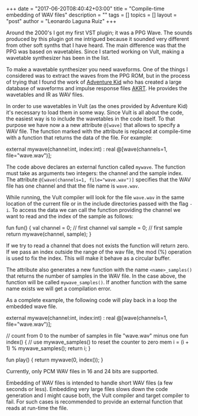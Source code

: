 +++
date = "2017-06-20T08:40:42+03:00"
title = "Compile-time embedding of WAV files"
description = ""
tags = []
topics = []
layout = "post"
author = "Leonardo Laguna Ruiz"
+++

Around the 2000's I got my first VST plugin; it was a PPG Wave. The sounds produced by this plugin got me intrigued because it sounded very different from other soft synths that I have heard. The main difference was that the PPG was based on wavetables. Since I started working on Vult, making a wavetable synthesizer has been in the list.

To make a wavetable synthesizer you need waveforms. One of the things I considered was to extract the waves from the PPG ROM, but in the process of trying that I found the work of [Adventure Kid](https://www.adventurekid.se) who has created a large database of waveforms and impulse response files [AKRT](https://www.adventurekid.se/AKRT/). He provides the wavetables and IR as WAV files.

In order to use wavetables in Vult (as the ones provided by Adventure Kid) it's necessary to load them in some way. Since Vult is all about the code, the easiest way is to include the wavetables in the code itself. To that purpose we have now a a new attribute `@[wave]` that allows to specify a WAV file. The function marked with the attribute is replaced at compile-time with a function that returns the data of the file. For example:

<div class="vult_code" id="snipet-1">
external mywave(channel:int, index:int) : real
   @[wave(channels=1, file="wave.wav")];
</div>

The code above declares an external function called `mywave`. The function must take as arguments two integers: the channel and the sample index. The attribute `@[wave(channels=1, file="wave.wav")]` specifies that the WAV file has one channel and that the file name is `wave.wav`.

While running, the Vult compiler will look for the file `wave.wav` in the same location of the current file or in the include directories passed with the flag `-i`. To access the data we can call the function providing the channel we want to read and the index of the sample as follows:

<div class="vult_code" id="snipet-2">
fun fun() {
   val channel = 0; // first channel
   val sample = 0;  // first sample
   return mywave(channel, sample);
}
</div>

If we try to read a channel that does not exists the function will return zero. If we pass an index outside the range of the wav file, the mod (%) operation is used to fix the index. This will make it behave as a circular buffer.

The attribute also generates a new function with the name `<name>_samples()` that returns the number of samples in the WAV file. In the case above, the function will be called `mywave_samples()`. If another function with the same name exists we will get a compilation error.

As a complete example, the following code will play back in a loop the embedded wave file.

<div class="vult_code" id="snipet-3">
external mywave(channel:int, index:int) : real
   @[wave(channels=1, file="wave.wav")];

// count from 0 to the number of samples in file "wave.wav" minus one
fun index() {
   // use mywave_samples() to reset the counter to zero
   mem i = (i + 1) % mywave_samples();
   return i;
}

fun play() {
   return mywave(0, index());
}
</div>

Currently, only PCM WAV files in 16 and 24 bits are supported.

Embedding of WAV files is intended to handle short WAV files (a few seconds or less). Embedding very large files slows down the code generation and I might cause both, the Vult compiler and target compiler to fail. For such cases is recommended to provide an external function that reads at run-time the file.




<script type="text/javascript" src="../../javascripts/external/ace/ace.js"></script>
<script type="text/javascript" src="../../javascripts/main.js"></script>

